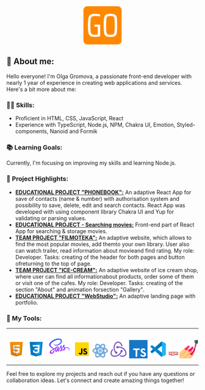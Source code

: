 <div id="header" align="center">
  <img src="/images/android-chrome-512x512.png" width="100" alt="my-personal-logo"/>
</div>

## 📌 About me:

Hello everyone! I'm Olga Gromova, a passionate front-end developer with nearly 1 year of experience in creating web applications and services. Here's a bit more about me:

### 👩‍💻 Skills:

- Proficient in HTML, CSS, JavaScript, React
- Experience with TypeScript, Node.js, NPM, Chakra UI, Emotion, Styled-components, Nanoid and Formik

### 📚 Learning Goals:

Currently, I'm focusing on improving my skills and learning Node.js.

### 🚀 Project Highlights:

- **[EDUCATIONAL PROJECT "PHONEBOOK":](https://olga-gromova.github.io/test-phonebook/)** An adaptive React App for save of contacts (name & number) with authorisation system and possibility to save, delete, edit and search contacts. React App was developed with using component library Chakra UI and Yup for validating or parsing values.
- **[EDUCATIONAL PROJECT - Searching movies:](https://olga-gromova.github.io/goit-react-hw-05-movies/)** Front-end part of React App for searching & storage movies.
- **[TEAM PROJECT "FILMOTEKA":](https://olga-gromova.github.io/Filmoteka/)** An adaptive website, which allows to find the most popular movies, add themto your own library. User also can watch trailer, read information about movieand find rating. My role: Developer. Tasks: creating of the header for both pages and button ofreturning to the top of page.
- **[TEAM PROJECT "ICE-CREAM":](https://olga-gromova.github.io/Ice_Cream/)** An adaptive website of ice cream shop, where user can find all informationabout products, order some of them or visit one of the cafes. My role: Developer. Tasks: creating of the section "About" and animation forsection "Gallery".
- **[EDUCATIONAL PROJECT "WebStudio":](https://olga-gromova.github.io/goit-markup-hw-08/)** An adaptive landing page with portfolio.

### 🎨 My Tools:

***

<div id="footer" display="grid" gap="10px" align="center">  
  <img src="/images/html.png" alt="html-logo"/>
  <img src="/images/css.png" alt="css-logo"/>
  <img src="/images/sass.png" alt="sass-logo"/>
  <img src="/images/js.png" alt="js-logo"/>
  <img src="/images/react.png" alt="react-logo"/>  
  <img src="/images/redux.png" alt="redux-logo"/>
  <img src="/images/ts.png" alt="ts-logo"/>
  <img src="/images/vsc.png" alt="vsc-logo"/>
  <img src="/images/npm.png" alt="npm-logo"/>
  <img src="/images/sc.png" alt="styled-component-logo"/> 
</div>

***
Feel free to explore my projects and reach out if you have any questions or collaboration ideas. Let's connect and create amazing things together!
